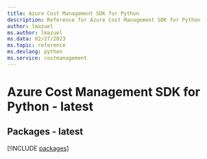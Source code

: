 ```yaml
---
title: Azure Cost Management SDK for Python
description: Reference for Azure Cost Management SDK for Python
author: lmazuel
ms.author: lmazuel
ms.data: 02/27/2023
ms.topic: reference
ms.devlang: python
ms.service: costmanagement
---
```

# Azure Cost Management SDK for Python - latest
## Packages - latest
[!INCLUDE [packages](cost-management-index.md)]
